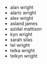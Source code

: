 - alan wright
- alaric wright
- alex wright
- asland james
- azidal mattison
- kyn wright
- sarah silas
- tel wright
- telka wright
- telkyn wright